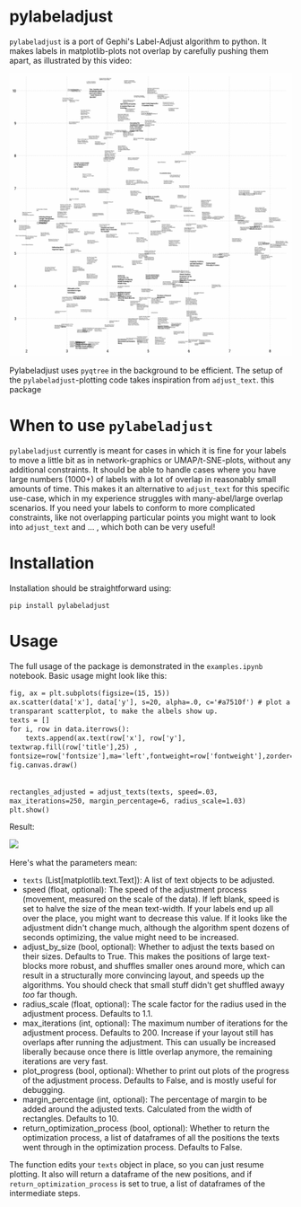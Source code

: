 # pylabeladjust

`pylabeladjust` is a port of Gephi's Label-Adjust algorithm to python. It makes labels in matplotlib-plots not overlap by carefully pushing them apart, as illustrated by this video:

<img src="https://github.com/MNoichl/pylabeladjust/blob/main/images/layout_process_texts.gif?raw=true" width="672" />

Pylabeladjust uses `pyqtree` in the background to be efficient. The setup of the `pylabeladjust`-plotting code takes inspiration from `adjust_text`. this package

# When to use `pylabeladjust`

`pylabeladjust` currently is meant for cases in which it is fine for your labels to move a little bit as in network-graphics or UMAP/t-SNE-plots, without any additional constraints. It should be able to handle cases where you have large numbers (1000+) of labels with a lot of overlap in reasonably small amounts of time. This makes it an alternative to `adjust_text` for this specific use-case, which in my experience struggles with many-abel/large overlap scenarios. If you need your labels to conform to more complicated constraints, like not overlapping particular points you might want to look into `adjust_text` and ... , which both can be very useful!


# Installation

Installation should be straightforward using:

````
pip install pylabeladjust
````

# Usage

The full usage of the package is demonstrated in the `examples.ipynb` notebook. Basic usage might look like this:


```
fig, ax = plt.subplots(figsize=(15, 15))
ax.scatter(data['x'], data['y'], s=20, alpha=.0, c='#a7510f') # plot a transparant scatterplot, to make the albels show up.
texts = []
for i, row in data.iterrows():
    texts.append(ax.text(row['x'], row['y'], textwrap.fill(row['title'],25) , fontsize=row['fontsize'],ma='left',fontweight=row['fontweight'],zorder=10))
fig.canvas.draw()

        
rectangles_adjusted = adjust_texts(texts, speed=.03, max_iterations=250, margin_percentage=6, radius_scale=1.03)
plt.show()
```


Result:

<img src="images/before_after_texts.gif" width="672" />

Here's what the parameters mean:


* `texts` (List[matplotlib.text.Text]): A list of text objects to be adjusted.
* speed (float, optional): The speed of the adjustment process (movement, measured on the scale of the data). If left blank, speed is set to halve the size of the mean text-width. If your labels end up all over the place, you might want to decrease this value. If it looks like the adjustment didn't change much, although the algorithm spent dozens of seconds optimizing, the value might need to be increased.
* adjust_by_size (bool, optional): Whether to adjust the texts based on their sizes. Defaults to True. This makes the positions of large text-blocks more robust, and shuffles smaller ones around more, which can result in a structurally more convincing layout, and speeds up the algorithms. You should check that small stuff didn't get shuffled awayy *too* far though. 
* radius_scale (float, optional): The scale factor for the radius used in the adjustment process. Defaults to 1.1.
* max_iterations (int, optional): The maximum number of iterations for the adjustment process. Defaults to 200. Increase if your layout still has overlaps after running the adjustment. This can usually be increased liberally because once there is little overlap anymore, the remaining iterations are very fast.
* plot_progress (bool, optional): Whether to print out plots of the progress of the adjustment process. Defaults to False, and is mostly useful for debugging.
* margin_percentage (int, optional): The percentage of margin to be added around the adjusted texts. Calculated from the width of rectangles. Defaults to 10.
* return_optimization_process (bool, optional): Whether to return the optimization process, a list of dataframes of all the positions the texts went through in the optimization process. Defaults to False.

The function edits your `texts` object in place, so you can just resume plotting. It also will return a dataframe of the new positions, and if `return_optimization_process` is set to true, a list of dataframes of the intermediate steps.
